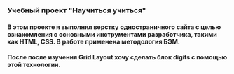 ### Учебный проект "Научиться учиться"

#### В этом проекте я выполнял верстку одностраничного сайта с целью ознакомления с основными инструментами разработчика, такими как HTML, CSS. В работе применена методология БЭМ.

#### После после изучения Grid Layout хочу сделать блок digits с помощью этой технологии.
